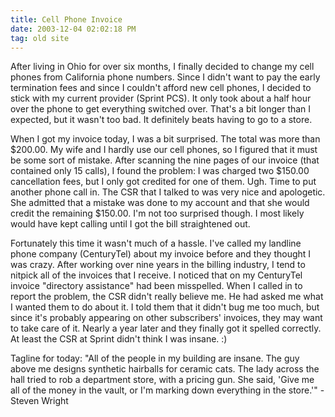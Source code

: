 ```yaml
---
title: Cell Phone Invoice
date: 2003-12-04 02:02:18 PM
tag: old site
---
```


After living in Ohio for over six months, I finally decided to change my cell phones from California phone numbers. Since I didn't want to pay the early termination fees and since I couldn't afford new cell phones, I decided to stick with my current provider (Sprint PCS). It only took about a half hour over the phone to get everything switched over. That's a bit longer than I expected, but it wasn't too bad. It definitely beats having to go to a store.

When I got my invoice today, I was a bit surprised. The total was more than $200.00. My wife and I hardly use our cell phones, so I figured that it must be some sort of mistake. After scanning the nine pages of our invoice (that contained only 15 calls), I found the problem: I was charged two $150.00 cancellation fees, but I only got credited for one of them. Ugh. Time to put another phone call in. The CSR that I talked to was very nice and apologetic. She admitted that a mistake was done to my account and that she would credit the remaining $150.00. I'm not too surprised though. I most likely would have kept calling until I got the bill straightened out.

Fortunately this time it wasn't much of a hassle. I've called my landline phone company (CenturyTel) about my invoice before and they thought I was crazy. After working over nine years in the billing industry, I tend to nitpick all of the invoices that I receive. I noticed that on my CenturyTel invoice "directory assistance" had been misspelled. When I called in to report the problem, the CSR didn't really believe me. He had asked me what I wanted them to do about it. I told them that it didn't bug me too much, but since it's probably appearing on other subscribers' invoices, they may want to take care of it. Nearly a year later and they finally got it spelled correctly. At least the CSR at Sprint didn't think I was insane. :)

Tagline for today: "All of the people in my building are insane. The guy above me designs synthetic hairballs for ceramic cats. The lady across the hall tried to rob a department store, with a pricing gun. She said, 'Give me all of the money in the vault, or I'm marking down everything in the store.'" - Steven Wright
